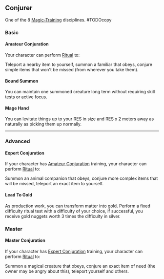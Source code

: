 ## Conjurer
One of the 8 [Magic-Training](Magic-Training) disciplines.
#TODOcopy 

### Basic
#### Amateur Conjuration
Your character can perform [Ritual](Ritual) to:

Teleport a nearby item to yourself, summon a familiar that obeys, conjure simple items that won't be missed (from wherever you take them).

#### Bound Summon
You can maintain one summoned creature long term without requiring skill tests or active focus.

#### Mage Hand
You can levitate things up to your RES in size and RES x 2 meters away as naturally as picking them up normally.

---
### Advanced
#### Expert Conjuration
If your character has [Amateur Conjuration](#Amateur%20Conjuration) training, your character can perform [Ritual](Ritual) to:

Summon an animal companion that obeys, conjure more complex items that will be missed, teleport an exact item to yourself.

#### Lead To Gold
As production work, you can transform matter into gold. Perform a fixed difficulty ritual test with a difficulty of your choice, if successful, you receive gold nuggets worth 3 times the difficulty in silver.

### Master

#### Master Conjuration
If your character has [Expert Conjuration](#Expert%20Conjuration) training, your character can perform [Ritual](Ritual) to:

Summon a magical creature that obeys, conjure an exact item of need (the owner may be angry about this), teleport yourself and others.